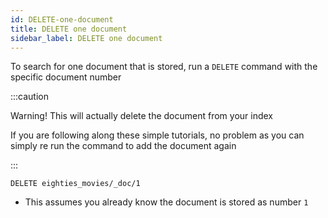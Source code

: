 ```yaml
---
id: DELETE-one-document
title: DELETE one document
sidebar_label: DELETE one document
---
```


To search for one document that is stored, run a `DELETE` command with the specific document number

:::caution

Warning! This will actually delete the document from your index

If you are following along these simple tutorials, no problem as you can simply re run the command to add the document again

:::

```
DELETE eighties_movies/_doc/1
```

- This assumes you already know the document is stored as number `1`
